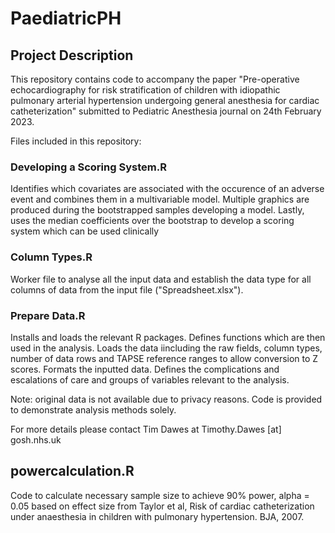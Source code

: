 # PaediatricPH

## Project Description
This repository contains code to accompany the paper "Pre-operative echocardiography for risk stratification of children with idiopathic pulmonary arterial hypertension undergoing general anesthesia for cardiac catheterization" submitted to Pediatric Anesthesia journal on 24th February 2023.

Files included in this repository:
### Developing a Scoring System.R
Identifies which covariates are associated with the occurence of an adverse event and combines them in a multivariable model. Multiple graphics are produced during the bootstrapped samples developing a model. Lastly, uses the median coefficients over the bootstrap to develop a scoring system which can be used clinically

### Column Types.R
Worker file to analyse all the input data and establish the data type for all columns of data from the input file ("Spreadsheet.xlsx").

### Prepare Data.R
Installs and loads the relevant R packages. Defines functions which are then used in the analysis. Loads the data iincluding the raw fields, column types, number of data rows and TAPSE reference ranges to allow conversion to Z scores. Formats the inputted data. Defines the complications and escalations of care and groups of variables relevant to the analysis.

Note: original data is not available due to privacy reasons. Code is provided to demonstrate analysis methods solely.

For more details please contact Tim Dawes at Timothy.Dawes [at] gosh.nhs.uk

## powercalculation.R
Code to calculate necessary sample size to achieve 90% power, alpha = 0.05 based on effect size from Taylor et al, Risk of cardiac catheterization under anaesthesia in children with pulmonary hypertension. BJA, 2007.
